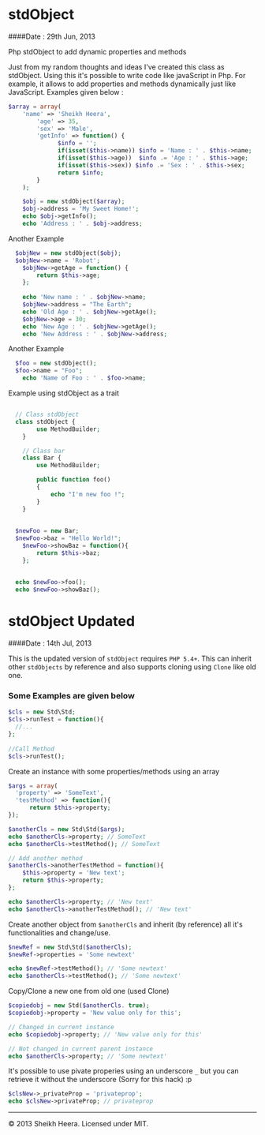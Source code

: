 stdObject
=========
####Date : 29th Jun, 2013

Php stdObject to add dynamic properties and methods

Just from my random thoughts and ideas I've created this class as stdObject. Using this it's possible to write code like javaScript in Php. For example, it allows to add properties and methods dynamically just like JavaScript. Examples given below :

```PHP
$array = array(
    'name' => 'Sheikh Heera',
		'age' => 35,
		'sex' => 'Male',
		'getInfo' => function() {
			  $info = '';
			  if(isset($this->name)) $info = 'Name : ' . $this->name;
			  if(isset($this->age))  $info .= 'Age : ' . $this->age;
			  if(isset($this->sex)) $info .= 'Sex : ' . $this->sex;
			  return $info;
		}
	);

	$obj = new stdObject($array);
	$obj->address = 'My Sweet Home!';
	echo $obj->getInfo();
	echo 'Address : ' . $obj->address;
```

Another Example  
```PHP
  $objNew = new stdObject($obj);
  $objNew->name = 'Robot';
	$objNew->getAge = function() {
		return $this->age;
	};
  
	echo 'New name : ' . $objNew->name;
	$objNew->address = "The Earth";
	echo 'Old Age : ' . $objNew->getAge();
	$objNew->age = 30;
	echo 'New Age : ' . $objNew->getAge();
	echo 'New Address : ' . $objNew->address;
```

Another Example
```PHP
  $foo = new stdObject();
  $foo->name = "Foo";
	echo 'Name of Foo : ' . $foo->name;
```

Example using stdObject as a trait
```PHP

  // Class stdObject
  class stdObject {
		use MethodBuilder;
	}

	// Class bar
	class Bar {
		use MethodBuilder;

		public function foo()
		{
			echo "I'm new foo !";
		}
	}
  
  
  $newFoo = new Bar;
  $newFoo->baz = "Hello World!";
	$newFoo->showBaz = function(){
		return $this->baz;
	};
  
  
  echo $newFoo->foo();
  echo $newFoo->showBaz();
```
stdObject Updated
=================
####Date : 14th Jul, 2013

This is the updated version of <code>stdObject</code> requires <code>PHP 5.4+</code>. This can inherit other <code>stdObjects</code> by reference and also supports cloning using <code>Clone</code> like old one.

### Some Examples are given below
```PHP
$cls = new Std\Std;
$cls->runTest = function(){
  //...
};
  
//Call Method
$cls->runTest();
```
Create an instance with some properties/methods using an array
```PHP
$args = array(
  'property' => 'SomeText',
  'testMethod' => function(){
	  return $this->property;
});

$anotherCls = new Std\Std($args);
echo $anotherCls->property; // SomeText
echo $anotherCls->testMethod(); // SomeText

// Add another method
$anotherCls->anotherTestMethod = function(){
    $this->property = 'New text';
 	return $this->property;
};

echo $anotherCls->property; // 'New text'
echo $anotherCls->anotherTestMethod(); // 'New text'
```
Create another object from <code>$anotherCls</code> and inherit (by reference) all it's functionalities and change/use.
```PHP
$newRef = new Std\Std($anotherCls);
$newRef->properties = 'Some newtext'

echo $newRef->testMethod(); // 'Some newtext'
echo $anotherCls->testMethod(); // 'Some newtext'
 ```
Copy/Clone a new one from old one (used Clone)
```PHP
$copiedobj = new Std($anotherCls. true);
$copiedobj->property = 'New value only for this';

// Changed in current instance
echo $copiedobj->property; // 'New value only for this'

// Not changed in current parent instance
echo $anotherCls->property; // 'Some newtext'
```
It's possible to use pivate properies using an underscore <code>_</code> but you can retrieve it without the underscore (Sorry for this hack) :p
```PHP
$clsNew->_privateProp = 'privateprop';
echo $clsNew->privateProp; // privateprop
```
___
© 2013 Sheikh Heera. Licensed under MIT.